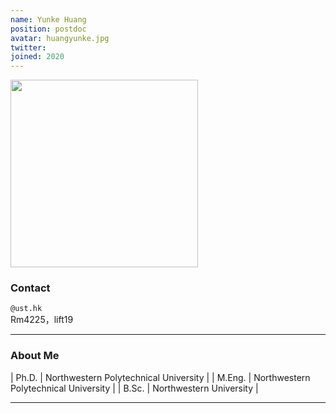 ```yaml
---
name: Yunke Huang
position: postdoc
avatar: huangyunke.jpg
twitter:
joined: 2020
---
```


<img width="300" src="{{site.baseurl}}/images/people/{{page.avatar}}" data-action="zoom">

### Contact

<i class="fa fa-envelope-o"></i>  `@ust.hk`<br>
<i class="fa fa-building"></i> Rm4225，lift19 <br>

<hr>

### About Me 

| Ph.D. | Northwestern Polytechnical University |
| M.Eng. | Northwestern Polytechnical University |
| B.Sc. | Northwestern University |

<hr>


